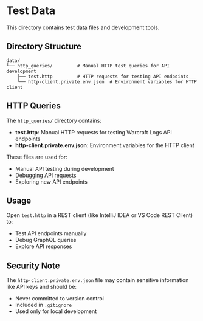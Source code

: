 # Test Data

This directory contains test data files and development tools.

## Directory Structure

```
data/
└── http_queries/         # Manual HTTP test queries for API development
    ├── test.http         # HTTP requests for testing API endpoints
    └── http-client.private.env.json  # Environment variables for HTTP client
```

## HTTP Queries

The `http_queries/` directory contains:
- **test.http**: Manual HTTP requests for testing Warcraft Logs API endpoints
- **http-client.private.env.json**: Environment variables for the HTTP client

These files are used for:
- Manual API testing during development
- Debugging API requests
- Exploring new API endpoints

## Usage

Open `test.http` in a REST client (like IntelliJ IDEA or VS Code REST Client) to:
- Test API endpoints manually
- Debug GraphQL queries
- Explore API responses

## Security Note

The `http-client.private.env.json` file may contain sensitive information like API keys and should be:
- Never committed to version control
- Included in `.gitignore`
- Used only for local development
